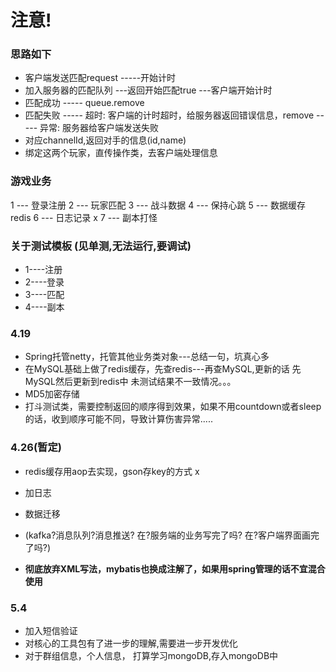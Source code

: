 # 注意!

### 思路如下
* 客户端发送匹配request -----开始计时
* 加入服务器的匹配队列 ---返回开始匹配true ---客户端开始计时
* 匹配成功 ----- queue.remove
* 匹配失败  ----- 超时: 客户端的计时超时，给服务器返回错误信息，remove
          -----  异常: 服务器给客户端发送失败
* 对应channelId,返回对手的信息(id,name)
* 绑定这两个玩家，直传操作类，去客户端处理信息

### 游戏业务
1 --- 登录注册
2 --- 玩家匹配
3 --- 战斗数据
4 --- 保持心跳
5 --- 数据缓存 redis
6 --- 日志记录  x
7 --- 副本打怪 


### 关于测试模板 (见单测,无法运行,要调试)
* 1----注册
* 2----登录
* 3----匹配
* 4----副本

### 4.19
* Spring托管netty，托管其他业务类对象---总结一句，坑真心多
* 在MySQL基础上做了redis缓存，先查redis---再查MySQL,更新的话 先MySQL然后更新到redis中  未测试结果不一致情况。。。
* MD5加密存储
* 打斗测试类，需要控制返回的顺序得到效果，如果不用countdown或者sleep的话，收到顺序可能不同，导致计算伤害异常.....

### 4.26(暂定)
* redis缓存用aop去实现，gson存key的方式    x
* 加日志
* 数据迁移
* (kafka?消息队列?消息推送?   在?服务端的业务写完了吗?   在?客户端界面画完了吗?)

* **彻底放弃XML写法，mybatis也换成注解了，如果用spring管理的话不宜混合使用**

### 5.4
* 加入短信验证
* 对核心的工具包有了进一步的理解,需要进一步开发优化
* 对于群组信息，个人信息， 打算学习mongoDB,存入mongoDB中